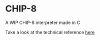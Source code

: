 # CHIP-8
A WIP CHIP-8 interpreter made in C

Take a look at the technical reference [here](http://devernay.free.fr/hacks/chip8/C8TECH10.HTM)

